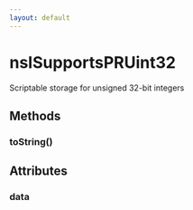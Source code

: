 ```yaml
---
layout: default
---
```


# nsISupportsPRUint32 #
  
Scriptable storage for unsigned 32-bit integers  
  

## Methods ##

### toString() ###

## Attributes ##

### data ###
